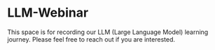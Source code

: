 # LLM-Webinar
This space is for recording our LLM (Large Language Model) learning journey. Please feel free to reach out if you are interested.
